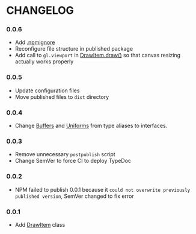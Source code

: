 # CHANGELOG

### 0.0.6
- Add [.npmignore](https://github.com/noah-friedman/obj.GL/blob/v0.0.6/.npmignore)
- Reconfigure file structure in published package
- Add call to `gl.viewport` in [DrawItem.draw()](https://github.com/noah-friedman/obj.GL/blob/v0.0.6/src/DrawItem/index.ts#L141) so that canvas resizing actually works properly

### 0.0.5
- Update configuration files
- Move published files to `dist` directory

### 0.0.4
- Change [Buffers](https://github.com/noah-friedman/obj.GL/blob/v0.0.4/src/DrawItem/index.ts#L11) and [Uniforms](https://github.com/noah-friedman/obj.GL/blob/v0.0.4/src/DrawItem/index.ts#L12) from type aliases to interfaces.

### 0.0.3
- Remove unnecessary `postpublish` script
- Change SemVer to force CI to deploy TypeDoc

### 0.0.2
- NPM failed to publish 0.0.1 because it `could not overwrite previously published version`, SemVer changed to fix error

### 0.0.1
- Add [DrawItem](https://github.com/noah-friedman/obj.GL/tree/v0.0.1/src/DrawItem) class
